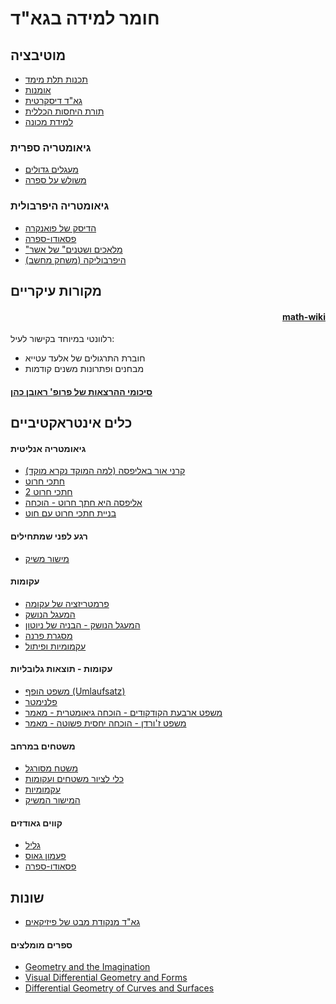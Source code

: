 # חומר למידה בגא"ד
 
 ## מוטיבציה
- [תכנות תלת מימד](https://docs.pmnd.rs/react-three-fiber/getting-started/examples)
- [אומנות](https://www.shadertoy.com/)
- [גא"ד דיסקרטית](https://www.youtube.com/watch?v=mas-PUA3OvA&list=PL9_jI1bdZmz0hIrNCMQW1YmZysAiIYSSS)
- [תורת היחסות הכללית](https://www.youtube.com/watch?v=DYq774z4dws)
- [למידת מכונה](https://scikit-learn.org/stable/modules/manifold.html)
### גיאומטריה ספרית
- [מעגלים גדולים](https://www.geogebra.org/m/WRvnNKHe#material/gC7nCaFR)
- [משולש על ספרה](https://www.geogebra.org/m/gubjrdhg)
### גיאומטריה היפרבולית
- [הדיסק של פואנקרה](https://www.geogebra.org/m/fUCCfAEj)
- [פסאודו-ספרה](https://www.geogebra.org/m/gvnumxrr)
- ["מלאכים ושטנים" של אשר](https://www.dejvid.net/blog/2018/6/19/on-the-case-of-eschers-angels-and-devils)
- [היפרבוליקה (משחק מחשב)](https://store.steampowered.com/app/1256230/Hyperbolica/)
 ## מקורות עיקריים
 <h4 dir="rtl"> <a href="https://math-wiki.com/index.php?title=88-201_%D7%92%D7%99%D7%90%D7%95%D7%9E%D7%98%D7%A8%D7%99%D7%94_%D7%90%D7%A0%D7%9C%D7%99%D7%98%D7%99%D7%AA_%D7%95%D7%93%D7%99%D7%A4%D7%A8%D7%A0%D7%A6%D7%99%D7%90%D7%9C%D7%99%D7%AA">math-wiki</a></h4>

רלוונטי במיוחד בקישור לעיל:
- חוברת התרגולים של אלעד עטייא
- מבחנים ופתרונות משנים קודמות


#### [סיכומי ההרצאות של פרופ' ראובן כהן](https://u.math.biu.ac.il/~cohenr5/adg.pdf)

## כלים אינטראקטיביים
#### גיאומטריה אנליטית
- [קרני אור באליפסה (למה המוקד נקרא מוקד)](http://www.mathe-vital.de/Physik/7-2.html)
- [חתכי חרוט](https://upload.wikimedia.org/wikipedia/commons/9/9a/Conic_section_interactive_visualisation.svg)
- [חתכי חרוט 2](https://cindyjs.org/gallery/main/ConicSections/)
- [אליפסה היא חתך חרוט - הוכחה](https://www.youtube.com/watch?v=pQa_tWZmlGs)
- [בניית חתכי חרוט עם חוט](https://www.youtube.com/watch?v=mldZ_7QwLvs)

#### רגע לפני שמתחילים
- [מישור משיק](https://www.khanacademy.org/math/multivariable-calculus/applications-of-multivariable-derivatives/tangent-planes-and-local-linearization/a/tangent-planes)

#### עקומות 
- [פרמטריזציה של עקומה](https://www.math3d.org/sliders_plotrange)
- [המעגל הנושק](https://www.math3d.org/osculating_circle)
- [המעגל הנושק - הבניה של ניוטון](https://www.geogebra.org/m/vkwhpmth)
- [מסגרת פרנה](https://www.math3d.org/tnb)
- [עקמומיות ופיתול](https://stevejtrettel.site/code/2022/curvature-torsion/)
  
#### עקומות - תוצאות גלובליות 
- [משפט הופף (Umlaufsatz)](https://mathematik.com/Hopf/)
- [פלנימטר](https://www.geogebra.org/m/ybtr2y9a)
- [משפט ארבעת הקודקודים - הוכחה גיאומטרית - מאמר](https://arxiv.org/ftp/math/papers/0609/0609268.pdf)
- [משפט ז'ורדן - הוכחה יחסית פשוטה - מאמר](https://www.maths.ed.ac.uk/~v1ranick/jordan/thomass.pdf)

#### משטחים במרחב
- [משטח מסורגל](https://www.math3d.org/ruled_hyperboloid)
- [כלי לציור משטחים ועקומות](http://weitz.de/plot/)
- [עקמומיות](https://ciechanow.ski/curves-and-surfaces/)
- [המישור המשיק](https://stevejtrettel.site/code/2023/tangent-plane/)
  
#### קווים גאודזים
- [גליל](https://stevejtrettel.site/code/2021/geodesics-cylinder/)
- [פעמון גאוס](https://stevejtrettel.site/code/2022/gaussian-geodesics/)
- [פסאודו-ספרה](https://stevejtrettel.site/code/2020/pseudosphere/)
  
## שונות
- [גא"ד מנקודת מבט של פיזיקאים](https://www.youtube.com/watch?v=kGXr1SF3WmA&list=PLJHszsWbB6hpk5h8lSfBkVrpjsqvUGTCx)

#### ספרים מומלצים
- [Geometry and the Imagination](https://en.wikipedia.org/wiki/Geometry_and_the_Imagination)
- [Visual Differential Geometry and Forms](https://www.vdgf.space/)
- [Differential Geometry of Curves and Surfaces](https://link.springer.com/book/10.1007/978-3-319-39799-3)
